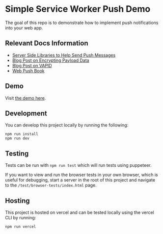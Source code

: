 # Simple Service Worker Push Demo

The goal of this repo is to demonstrate how to implement push
notifications into your web app.

## Relevant Docs Information

- [Server Side Libraries to Help Send Push Messages ](https://github.com/web-push-libs/)
- [Blog Post on Encrypting Payload Data](https://developers.google.com/web/updates/2016/03/web-push-encryption)
- [Blog Post on VAPID](https://developers.google.com/web/updates/2016/07/web-push-interop-wins)
- [Web Push Book](https://web-push-book.gauntface.com)

## Demo

Visit [the demo here](https://simple-push-demo.vercel.app/).

## Development

You can develop this project locally by running the following:

```shell
npm run install
npm run dev
```

## Testing

Tests can be run with `npm run test` which will run tests using puppeteer.

If you want to view and run the browser tests in your own browser, which
is useful for debugging, start a server in the root of this project and
navigate to the `/test/browser-tests/index.html` page.

## Hosting

This project is hosted on vercel and can be tested locally using the vercel
CLI by running:

```shell
npm run vercel
```
